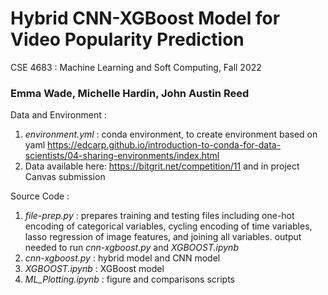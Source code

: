 # Hybrid CNN-XGBoost Model for Video Popularity Prediction
CSE 4683 : Machine Learning and Soft Computing, Fall 2022
### Emma Wade, Michelle Hardin, John Austin Reed

Data and Environment : 
1. *environment.yml* : conda environment, to create environment based on yaml https://edcarp.github.io/introduction-to-conda-for-data-scientists/04-sharing-environments/index.html
2. Data available here: https://bitgrit.net/competition/11 and in project Canvas submission 

Source Code : 
1. *file-prep.py* : prepares training and testing files including one-hot encoding of categorical variables, cycling encoding of time variables, lasso regression of image features, and joining all variables. output needed to run *cnn-xgboost.py* and *XGBOOST.ipynb*
2. *cnn-xgboost.py* : hybrid model and CNN model
3. *XGBOOST.ipynb* : XGBoost model
4. *ML_Plotting.ipynb* : figure and comparisons scripts

